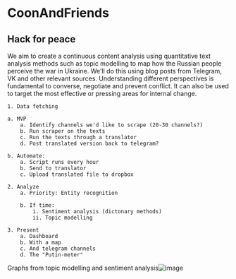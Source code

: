 # CoonAndFriends

## Hack for peace

We aim to create a continuous content analysis using quantitative text analysis methods such as topic modelling to map how the Russian people perceive the war in Ukraine. We'll do this using blog posts from Telegram, VK and other relevant sources. Understanding different perspectives is fundamental to converse, negotiate and prevent conflict. It can also be used to target the most effective or pressing areas for internal change.

	1. Data fetching
	
	a. MVP
		a. Identify channels we'd like to scrape (20-30 channels?)
		b. Run scraper on the texts
		c. Run the texts through a translator
		d. Post translated version back to telegram?
	
	b. Automate:
		a. Script runs every hour
		b. Send to translator 
		c. Upload translated file to dropbox
	
	2. Analyze
		a. Priority: Entity recognition
		
		b. If time: 
			i. Sentiment analysis (dictonary methods)
			ii. Topic modelling
	
	3. Present
		a. Dashboard
		b. With a map
		c. And telegram channels
		d. The "Putin-meter"
		
Graphs from topic modelling and sentiment analysis![image](https://user-images.githubusercontent.com/39405720/197246288-130c75d0-7249-4154-a0dc-fef122769d1b.png)

